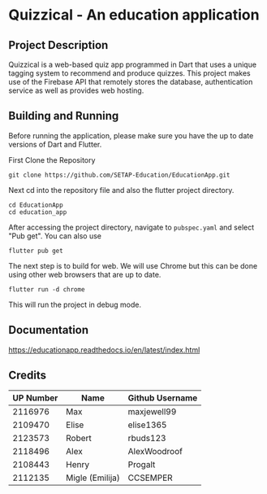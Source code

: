 
# Quizzical - An education application

## Project Description

Quizzical is a web-based quiz app programmed in Dart that uses a unique tagging system to recommend and produce quizzes. This project makes use of the Firebase API that remotely stores the database, authentication service as well as provides web hosting.

## Building and Running

Before running the application, please make sure you have the up to date versions of Dart and Flutter.

First Clone the Repository  
```
git clone https://github.com/SETAP-Education/EducationApp.git
```

Next cd into the repository file and also the flutter project directory.  
```
cd EducationApp
cd education_app
```

After accessing the project directory, navigate to ``pubspec.yaml`` and select "Pub get". You can also use
```
flutter pub get
```

The next step is to build for web. We will use Chrome but this can be done using other web browsers that are up to date. 

```
flutter run -d chrome
```
This will run the project in debug mode. 

## Documentation

https://educationapp.readthedocs.io/en/latest/index.html

## Credits


| UP Number | Name  | Github Username | 
| --------- | ----  |-----------------|
| 2116976 | Max     | maxjewell99 | 
| 2109470 | Elise   | elise1365 |
| 2123573 | Robert  | rbuds123 |
| 2118496 | Alex    | AlexWoodroof|
| 2108443 | Henry   | Progalt |
| 2112135 | Migle (Emilija) | CCSEMPER |
